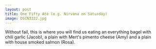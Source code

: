 ```yaml
---
layout: post
title: One Fifty Ate (e.g. Nirvana on Saturday)
image: DSCN3222.jpg
---
```


Without fail, this is where you will find us eating an everything bagel with
chili garlic (Jacob), a plain with Mert's pimento cheese (Amy) and a plain with
house smoked salmon (Rosa).
